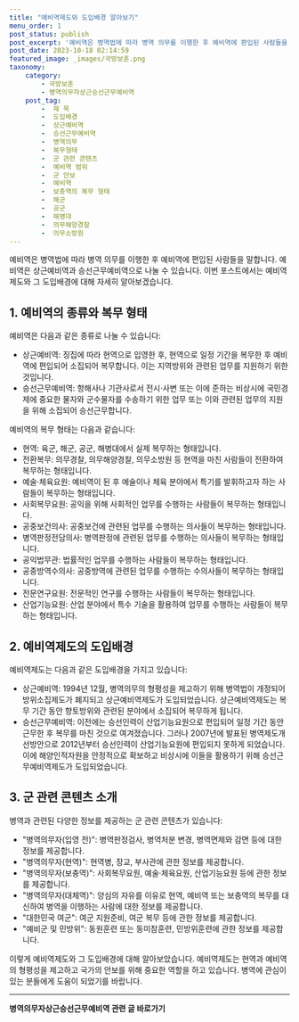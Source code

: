 ```yaml
---
title: "예비역제도와 도입배경 알아보기"
menu_order: 1
post_status: publish
post_excerpt: '예비역은 병역법에 따라 병역 의무를 이행한 후 예비역에 편입된 사람들을 말합니다. 예비역은 상근예비역과 승선근무예비역으로 나눌 수 있습니다. 이번 포스트에서는 예비역제도와 그 도입배경에 대해 자세히 알아보겠습니다.'
post_date: 2023-10-18 02:14:59
featured_image: _images/국방보훈.png
taxonomy:
    category:
        - 국방보훈
        - 병역의무자상근승선근무예비역
    post_tag:
        -  제 목
        -  도입배경
        -  상근예비역
        -  승선근무예비역
        -  병역의무
        -  복무형태
        -  군 관련 콘텐츠
        -  예비역 범위
        -  군 안보
        -  예비역
        -  보충역의 복무 형태
        -  해군
        -  공군
        -  해병대
        -  의무해양경찰
        -  의무소방원
---
```




예비역은 병역법에 따라 병역 의무를 이행한 후 예비역에 편입된 사람들을 말합니다. 예비역은 상근예비역과 승선근무예비역으로 나눌 수 있습니다. 이번 포스트에서는 예비역제도와 그 도입배경에 대해 자세히 알아보겠습니다.

## 1. 예비역의 종류와 복무 형태

예비역은 다음과 같은 종류로 나눌 수 있습니다:

- 상근예비역: 징집에 따라 현역으로 입영한 후, 현역으로 일정 기간을 복무한 후 예비역에 편입되어 소집되어 복무합니다. 이는 지역방위와 관련된 업무를 지원하기 위한 것입니다.
- 승선근무예비역: 항해사나 기관사로서 전시·사변 또는 이에 준하는 비상시에 국민경제에 중요한 물자와 군수물자를 수송하기 위한 업무 또는 이와 관련된 업무의 지원을 위해 소집되어 승선근무합니다.

예비역의 복무 형태는 다음과 같습니다:

- 현역: 육군, 해군, 공군, 해병대에서 실제 복무하는 형태입니다.
- 전환복무: 의무경찰, 의무해양경찰, 의무소방원 등 현역을 마친 사람들이 전환하여 복무하는 형태입니다.
- 예술·체육요원: 예비역이 된 후 예술이나 체육 분야에서 특기를 발휘하고자 하는 사람들이 복무하는 형태입니다.
- 사회복무요원: 공익을 위해 사회적인 업무를 수행하는 사람들이 복무하는 형태입니다.
- 공중보건의사: 공중보건에 관련된 업무를 수행하는 의사들이 복무하는 형태입니다.
- 병역판정전담의사: 병역판정에 관련된 업무를 수행하는 의사들이 복무하는 형태입니다.
- 공익법무관: 법률적인 업무를 수행하는 사람들이 복무하는 형태입니다.
- 공중방역수의사: 공중방역에 관련된 업무를 수행하는 수의사들이 복무하는 형태입니다.
- 전문연구요원: 전문적인 연구를 수행하는 사람들이 복무하는 형태입니다.
- 산업기능요원: 산업 분야에서 특수 기술을 활용하여 업무를 수행하는 사람들이 복무하는 형태입니다.

## 2. 예비역제도의 도입배경

예비역제도는 다음과 같은 도입배경을 가지고 있습니다:

- 상근예비역: 1994년 12월, 병역의무의 형평성을 제고하기 위해 병역법이 개정되어 방위소집제도가 폐지되고 상근예비역제도가 도입되었습니다. 상근예비역제도는 복무 기간 동안 향토방위와 관련된 분야에서 소집되어 복무하게 됩니다.
- 승선근무예비역: 이전에는 승선인력이 산업기능요원으로 편입되어 일정 기간 동안 근무한 후 복무를 마친 것으로 여겨졌습니다. 그러나 2007년에 발표된 병역제도개선방안으로 2012년부터 승선인력이 산업기능요원에 편입되지 못하게 되었습니다. 이에 해양인적자원을 안정적으로 확보하고 비상시에 이들을 활용하기 위해 승선근무예비역제도가 도입되었습니다.

## 3. 군 관련 콘텐츠 소개

병역과 관련된 다양한 정보를 제공하는 군 관련 콘텐츠가 있습니다:

- "병역의무자(입영 전)": 병역판정검사, 병역처분 변경, 병역면제와 감면 등에 대한 정보를 제공합니다.
- "병역의무자(현역)": 현역병, 장교, 부사관에 관한 정보를 제공합니다.
- "병역의무자(보충역)": 사회복무요원, 예술·체육요원, 산업기능요원 등에 관한 정보를 제공합니다.
- "병역의무자(대체역)": 양심의 자유를 이유로 현역, 예비역 또는 보충역의 복무를 대신하여 병역을 이행하는 사람에 대한 정보를 제공합니다.
- "대한민국 여군": 여군 지원준비, 여군 복무 등에 관한 정보를 제공합니다.
- "예비군 및 민방위": 동원훈련 또는 동미참훈련, 민방위훈련에 관한 정보를 제공합니다.

이렇게 예비역제도와 그 도입배경에 대해 알아보았습니다. 예비역제도는 현역과 예비역의 형평성을 제고하고 국가의 안보를 위해 중요한 역할을 하고 있습니다. 병역에 관심이 있는 분들에게 도움이 되었기를 바랍니다.

[참고 링크]: https://example.com
<!-- wp:separator -->
<hr class="wp-block-separator has-alpha-channel-opacity"/>
<!-- /wp:separator -->

<!-- wp:group {"backgroundColor":"base","layout":{"type":"constrained"}} -->
<div class="wp-block-group has-base-background-color has-background"><!-- wp:paragraph {"align":"center","fontSize":"medium"} -->
<p class="has-text-align-center has-large-font-size"><strong>병역의무자상근승선근무예비역 관련 글 바로가기</strong></p>
<!-- /wp:paragraph -->


<!-- wp:latest-posts
{"categories":[{"id":9109,"count":19,"description":"","link":"https://uknowlaw.com/category/%eb%b3%91%ec%97%ad%ec%9d%98%eb%ac%b4%ec%9e%90%ec%83%81%ea%b7%bc%ec%8a%b9%ec%84%a0%ea%b7%bc%eb%ac%b4%ec%98%88%eb%b9%84%ec%97%ad/","name":"병역의무자상근승선근무예비역","slug":"병역의무자상근승선근무예비역","taxonomy":"category","parent":0,"meta":[],"_links":{"self":[{"href":"https://uknowlaw.com/wp-json/wp/v2/categories/9109"}],"collection":[{"href":"https://uknowlaw.com/wp-json/wp/v2/categories"}],"about":[{"href":"https://uknowlaw.com/wp-json/wp/v2/taxonomies/category"}],"wp:post_type":[{"href":"https://uknowlaw.com/wp-json/wp/v2/posts?categories=9109"}],"curies":[{"name":"wp","href":"https://api.w.org/{rel}","templated":true}]}}],"postsToShow":100,"excerptLength":28,"postLayout":"grid","columns":2,"featuredImageAlign":"left","featuredImageSizeSlug":"large","fontSize":18px} /--></div>
<!-- /wp:group -->